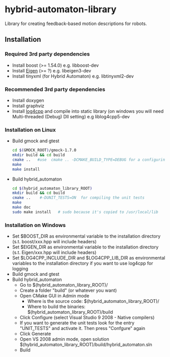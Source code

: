 # hybrid-automaton-library
Library for creating feedback-based motion descriptions for robots.

## Installation

### Required 3rd party dependencies
* Install boost (>= 1.54.0) e.g. libboost-dev
* Install [Eigen](http://eigen.tuxfamily.org/index.php?title=Main_Page) (>= ?) e.g. libeigen3-dev
* Install tinyxml  (for Hybrid Automaton) e.g. libtinyxml2-dev

### Recommended 3rd party dependencies
* Install doxygen
* Install graphviz
* Install [log4cpp](http://log4cpp.sourceforge.net/) and compile into static library (on windows you will need Multi-threaded (Debug) Dll setting) e.g liblog4cpp5-dev

### Installation on Linux
   * Build gmock and gtest
      ```bash
      cd $(GMOCK_ROOT)/gmock-1.7.0
      mkdir build && cd build
      cmake ..   #use  cmake .. -DCMAKE_BUILD_TYPE=DEBUG for a configuring a debug build
      make
      make install
      ```

   * Build hybrid_automaton
      ```bash
      cd $(hybrid_automaton_library_ROOT)
      mkdir build && cd build
      cmake ..    #-DUNIT_TESTS=ON  for compiling the unit tests
      make
      make doc
      sudo make install   # sudo because it's copied to /usr/local/lib
      ```

### Installation on Windows

 * Set $BOOST_DIR as environmental variable to the installation directory (s.t. boost/xxx.hpp will include headers)
 * Set $EIGEN_DIR as environmental variable to the installation directory (s.t. Eigen/xxx.hpp will include headers)
 * Set $LOG4CPP_INCLUDE_DIR and $LOG4CPP_LIB_DIR as environmental variables to the installation directory if you want to use log4cpp for logging
 * Build gmock and gtest
 * Build hybrid_automaton
     * Go to $(hybrid_automaton_library_ROOT)/
     * Create a folder "build" (or whatever you want)
     * Open CMake GUI in Admin mode
         * Where is the source code: $(hybrid_automaton_library_ROOT)/
         * Where to build the binaries: $(hybrid_automaton_library_ROOT)/build
     * Click Configure (select Visual Studio 9 2008 - Native compilers)
     * If you want to generate the unit tests look for the entry "UNIT_TESTS" and activate it. Then press "Confgure" again
     * Click Generate
     * Open VS 2008 admin mode, open solution $(hybrid_automaton_library_ROOT)/build/hybrid_automaton.sln
     * Build
